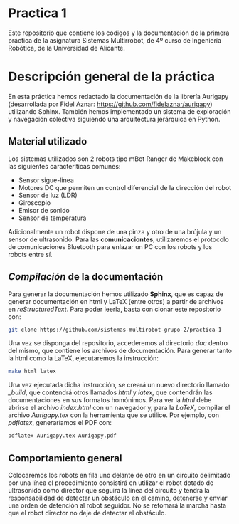 # Practica 1
Este repositorio que contiene los codigos y la documentación de la primera práctica de la asignatura Sistemas Multirrobot, de 4º curso de Ingeniería Robótica, de la Universidad de Alicante.

# Descripción general de la práctica
En esta práctica hemos redactado la documentación de la librería Aurigapy (desarrollada por Fidel Aznar: https://github.com/fidelaznar/aurigapy) utilizando Sphinx. También hemos implementado un sistema de exploración y navegación colectiva siguiendo una arquitectura jerárquica en Python.

## Material utilizado
Los sistemas utilizados son 2 robots tipo mBot Ranger de Makeblock con las siguientes caracteríticas comunes:
+ Sensor sigue-linea
+ Motores DC que permiten un control diferencial de la dirección del robot
+ Sensor de luz (LDR)
+ Giroscopio
+ Emisor de sonido
+ Sensor de temperatura

Adicionalmente un robot dispone de una pinza y otro de una brújula y un sensor de ultrasonido. Para las **comunicaciontes**, utilizaremos el protocolo de comunicaciones Bluetooth para enlazar un PC con los robots y los robots entre sí.

## *Compilación* de la documentación
Para generar la documentación hemos utilizado **Sphinx**, que es capaz de generar documentación en html y LaTeX (entre otros) a partir de archivos en *reStructuredText*. Para poder leerla, basta con clonar este repositorio con:
```bash
git clone https://github.com/sistemas-multirobot-grupo-2/practica-1
```
Una vez se disponga del repositorio, accederemos al directorio *doc* dentro del mismo, que contiene los archivos de documentación. Para generar tanto la html como la LaTeX, ejecutaremos la instrucción:
```bash
make html latex
```
Una vez ejecutada dicha instrucción, se creará un nuevo directorio llamado *_build*, que contendrá otros llamados *html* y *latex*, que contendrán las documentaciones en sus formatos homónimos. Para ver la *html* debe abrirse el archivo *index.html* con un navegador y, para la *LaTeX*, compilar el archivo *Aurigapy.tex* con la herramienta que se utilice. Por ejemplo, con *pdflatex*, generaríamos el PDF con:
```bash
pdflatex Aurigapy.tex Aurigapy.pdf
```

## Comportamiento general
Colocaremos los robots en fila uno delante de otro en un circuito delimitado por una línea el procedimiento consistirá en utilizar el robot dotado de ultrasonido como director que seguira la línea del circuito y tendrá la responsabilidad de detectar un obstáculo en el camino, detenerse y enviar una orden de detención al robot seguidor. No se retomará la marcha hasta que el robot director no deje de detectar el obstáculo.
